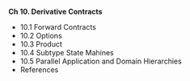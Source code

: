 __Ch 10. Derivative Contracts__

* 10.1 Forward Contracts
* 10.2 Options
* 10.3 Product
* 10.4 Subtype State Mahines
* 10.5 Parallel Application and Domain Hierarchies
* References